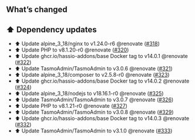 ## What’s changed

## ⬆️ Dependency updates

- ⬆️ Update alpine_3_18/nginx to v1.24.0-r6 @renovate ([#318](https://github.com/hassio-addons/addon-tasmoadmin/pull/318))
- ⬆️ Update PHP to v8.1.20-r0 @renovate ([#320](https://github.com/hassio-addons/addon-tasmoadmin/pull/320))
- ⬆️ Update ghcr.io/hassio-addons/base Docker tag to v14.0.1 @renovate ([#322](https://github.com/hassio-addons/addon-tasmoadmin/pull/322))
- ⬆️ Update TasmoAdmin/TasmoAdmin to v3.0.6 @renovate ([#321](https://github.com/hassio-addons/addon-tasmoadmin/pull/321))
- ⬆️ Update alpine_3_18/composer to v2.5.8-r0 @renovate ([#323](https://github.com/hassio-addons/addon-tasmoadmin/pull/323))
- ⬆️ Update ghcr.io/hassio-addons/base Docker tag to v14.0.2 @renovate ([#324](https://github.com/hassio-addons/addon-tasmoadmin/pull/324))
- ⬆️ Update alpine_3_18/nodejs to v18.16.1-r0 @renovate ([#325](https://github.com/hassio-addons/addon-tasmoadmin/pull/325))
- ⬆️ Update TasmoAdmin/TasmoAdmin to v3.0.7 @renovate ([#326](https://github.com/hassio-addons/addon-tasmoadmin/pull/326))
- ⬆️ Update PHP to v8.1.21-r0 @renovate ([#327](https://github.com/hassio-addons/addon-tasmoadmin/pull/327))
- ⬆️ Update TasmoAdmin/TasmoAdmin to v3.0.8 @renovate ([#329](https://github.com/hassio-addons/addon-tasmoadmin/pull/329))
- ⬆️ Update ghcr.io/hassio-addons/base Docker tag to v14.0.3 @renovate ([#332](https://github.com/hassio-addons/addon-tasmoadmin/pull/332))
- ⬆️ Update TasmoAdmin/TasmoAdmin to v3.1.0 @renovate ([#333](https://github.com/hassio-addons/addon-tasmoadmin/pull/333))
